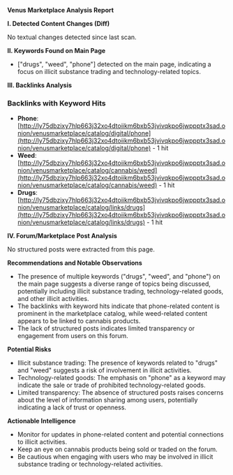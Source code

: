 **Venus Marketplace Analysis Report**

**I. Detected Content Changes (Diff)**

No textual changes detected since last scan.

**II. Keywords Found on Main Page**

* ["drugs", "weed", "phone"] detected on the main page, indicating a focus on illicit substance trading and technology-related topics.

**III. Backlinks Analysis**

### Backlinks with Keyword Hits

* **Phone**: [http://ly75dbzixy7hlp663j32xo4dtoiikm6bxb53jvivqkpo6jwppptx3sad.onion/venusmarketplace/catalog/digital/phone](http://ly75dbzixy7hlp663j32xo4dtoiikm6bxb53jvivqkpo6jwppptx3sad.onion/venusmarketplace/catalog/digital/phone) - 1 hit
* **Weed**: [http://ly75dbzixy7hlp663j32xo4dtoiikm6bxb53jvivqkpo6jwppptx3sad.onion/venusmarketplace/catalog/cannabis/weed](http://ly75dbzixy7hlp663j32xo4dtoiikm6bxb53jvivqkpo6jwppptx3sad.onion/venusmarketplace/catalog/cannabis/weed) - 1 hit
* **Drugs**: [http://ly75dbzixy7hlp663j32xo4dtoiikm6bxb53jvivqkpo6jwppptx3sad.onion/venusmarketplace/catalog/links/drugs](http://ly75dbzixy7hlp663j32xo4dtoiikm6bxb53jvivqkpo6jwppptx3sad.onion/venusmarketplace/catalog/links/drugs) - 1 hit

**IV. Forum/Marketplace Post Analysis**

No structured posts were extracted from this page.

**Recommendations and Notable Observations**

* The presence of multiple keywords ("drugs", "weed", and "phone") on the main page suggests a diverse range of topics being discussed, potentially including illicit substance trading, technology-related goods, and other illicit activities.
* The backlinks with keyword hits indicate that phone-related content is prominent in the marketplace catalog, while weed-related content appears to be linked to cannabis products.
* The lack of structured posts indicates limited transparency or engagement from users on this forum.

**Potential Risks**

* Illicit substance trading: The presence of keywords related to "drugs" and "weed" suggests a risk of involvement in illicit activities.
* Technology-related goods: The emphasis on "phone" as a keyword may indicate the sale or trade of prohibited technology-related goods.
* Limited transparency: The absence of structured posts raises concerns about the level of information sharing among users, potentially indicating a lack of trust or openness.

**Actionable Intelligence**

* Monitor for updates in phone-related content and potential connections to illicit activities.
* Keep an eye on cannabis products being sold or traded on the forum.
* Be cautious when engaging with users who may be involved in illicit substance trading or technology-related activities.